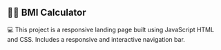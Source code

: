 ## 🏋️‍♂️ BMI Calculator 

💻 This project is a responsive landing page built using JavaScript HTML and CSS. Includes a responsive and interactive navigation bar.
